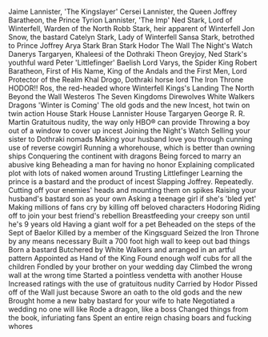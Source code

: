 Jaime Lannister, 'The Kingslayer'
Cersei Lannister, the Queen
Joffrey Baratheon, the Prince
Tyrion Lannister, 'The Imp'
Ned Stark, Lord of Winterfell, Warden of the North
Robb Stark, heir apparent of Winterfell
Jon Snow, the bastard
Catelyn Stark, Lady of Winterfell
Sansa Stark, betrothed to Prince Joffrey
Arya Stark
Bran Stark
Hodor
The Wall
The Night's Watch
Danerys Targaryen, Khaleesi of the Dothraki
Theon Greyjoy, Ned Stark's youthful ward
Peter 'Littlefinger' Baelish
Lord Varys, the Spider
King Robert Baratheon, First of His Name, King of the Andals and the First Men, Lord Protector of the Realm
Khal Drogo, Dothraki horse lord
The Iron Throne
HODOR!!
Ros, the red-headed whore
Winterfell
Kings's Landing
The North
Beyond the Wall
Westeros
The Seven Kingdoms
Direwolves
White Walkers
Dragons
'Winter is Coming'
The old gods and the new
Incest, hot twin on twin action
House Stark
House Lannister
House Targaryen
George R. R. Martin
Gratuitous nudity, the way only HBO® can provide
Throwing a boy out of a window to cover up incest
Joining the Night's Watch
Selling your sister to Dothraki nomads
Making your husband love you through cunning use of reverse cowgirl
Running a whorehouse, which is better than owning ships
Conquering the continent with dragons
Being forced to marry an abusive king
Beheading a man for having no honor
Explaining complicated plot with lots of naked women around
Trusting Littlefinger
Learning the prince is a bastard and the product of incest
Slapping Joffrey. Repeatedly.
Cutting off your enemies' heads and mounting them on spikes
Raising your husband's bastard son as your own
Asking a teenage girl if she's 'bled yet'
Making millions of fans cry by killing off beloved characters
Hodoring
Riding off to join your best friend's rebellion
Breastfeeding your creepy son until he's 9 years old
Having a giant wolf for a pet
Beheaded on the steps of the Sept of Baelor
Killed by a member of the Kingsguard
Seized the Iron Throne by any means necessary
Built a 700 foot high wall to keep out bad things
Born a bastard
Butchered by White Walkers and arranged in an artful pattern
Appointed as Hand of the King
Found enough wolf cubs for all the children
Fondled by your brother on your wedding day
Climbed the wrong wall at the wrong time
Started a pointless vendetta with another House
Increased ratings with the use of gratuitous nudity
Carried by Hodor
Pissed off of the Wall just because
Swore an oath to the old gods and the new
Brought home a new baby bastard for your wife to hate
Negotiated a wedding no one will like
Rode a dragon, like a boss
Changed things from the book, infuriating fans
Spent an entire reign chasing boars and fucking whores